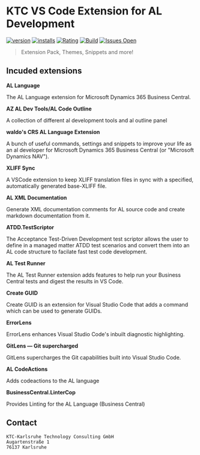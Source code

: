 # KTC VS Code Extension for AL Development


[![version](https://img.shields.io/vscode-marketplace/v/KTC-GmbH.al-ktc-dev.svg?style=flat-square&label=vscode%20marketplace)](https://marketplace.visualstudio.com/items?itemName=KTC-GmbH.al-ktc-dev)
[![installs](https://img.shields.io/vscode-marketplace/d/KTC-GmbH.al-ktc-dev.svg?style=flat-square)](https://marketplace.visualstudio.com/items?itemName=KTC-GmbH.al-ktc-dev)
[![Rating](https://img.shields.io/visual-studio-marketplace/r/KTC-GmbH.al-ktc-dev?style=flat-square)](https://marketplace.visualstudio.com/items?itemName=KTC-GmbH.al-ktc-dev&ssr=false#review-details)
[![Build](https://img.shields.io/github/workflow/status/ktc-gmbh/al-ktc-dev/Build/main?style=flat-square)](https://github.com/KTC-GmbH/al-ktc-dev/actions)
[![Issues Open](https://img.shields.io/github/issues-raw/ktc-gmbh/al-ktc-dev?style=flat-square)](https://github.com/KTC-GmbH/al-ktc-dev/issues?q=is%3Aissue+is%3Aopen+)

> Extension Pack, Themes, Snippets and more!

## Incuded extensions

**AL Language** 

The AL Language extension for Microsoft Dynamics 365 Business Central.


**AZ AL Dev Tools/AL Code Outline**

A collection of different al development tools and al outline panel 


**waldo's CRS AL Language Extension**

A bunch of useful commands, settings and snippets to improve your life as an al developer for Microsoft Dynamics 365 Business Central (or "Microsoft Dynamics NAV").

**XLIFF Sync**

A VSCode extension to keep XLIFF translation files in sync with a specified, automatically generated base-XLIFF file.

**AL XML Documentation**

Generate XML documentation comments for AL source code and create markdown documentation from it.

**ATDD.TestScriptor**

The Acceptance Test-Driven Development test scriptor allows the user to define in a managed matter ATDD test scenarios and convert them into an AL code structure to facilate fast test code development.

**AL Test Runner**

The AL Test Runner extension adds features to help run your Business Central tests and digest the results in VS Code. 

**Create GUID**

Create GUID is an extension for Visual Studio Code that adds a command which can be used to generate GUIDs.

**ErrorLens**

ErrorLens enhances Visual Studio Code's inbuilt diagnostic highlighting.

**GitLens — Git supercharged**

GitLens supercharges the Git capabilities built into Visual Studio Code.

**AL CodeActions**

Adds codeactions to the AL language

**BusinessCentral.LinterCop**

Provides Linting for the AL Language (Business Central)


## Contact

```
KTC-Karlsruhe Technology Consulting GmbH
Augartenstraße 1
76137 Karlsruhe
```
